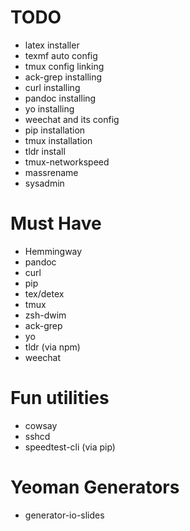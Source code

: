 # TODO
- latex installer
- texmf auto config
- tmux config linking
- ack-grep installing
- curl installing
- pandoc installing
- yo installing
- weechat and its config
- pip installation
- tmux installation
- tldr install
- tmux-networkspeed
- massrename
- sysadmin

# Must Have
- Hemmingway
- pandoc
- curl
- pip
- tex/detex
- tmux
- zsh-dwim
- ack-grep
- yo
- tldr (via npm)
- weechat

# Fun utilities
- cowsay
- sshcd
- speedtest-cli (via pip)

# Yeoman Generators
- generator-io-slides
